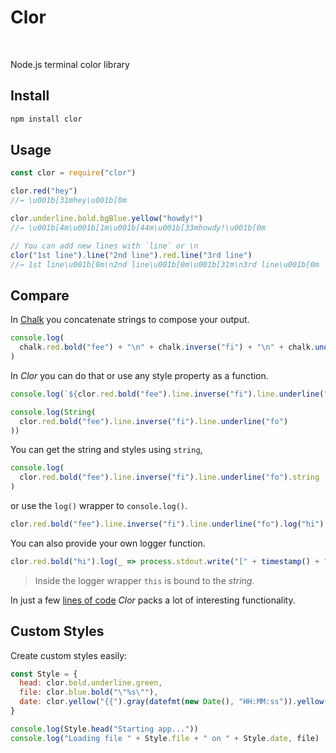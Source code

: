 # Clor

![[](https://www.npmjs.org/package/clor)](https://img.shields.io/npm/v/clor.svg)
![[](https://travis-ci.org/jbucaran/clor)](http://img.shields.io/travis/jbucaran/clor.svg)
![[](https://www.npmjs.org/package/clor)](http://img.shields.io/npm/dm/clor.svg)

Node.js terminal color library

## Install

```sh
npm install clor
```

## Usage

```js
const clor = require("clor")

clor.red("hey")
//→ \u001b[31mhey\u001b[0m

clor.underline.bold.bgBlue.yellow("howdy!")
//→ \u001b[4m\u001b[1m\u001b[44m\u001b[33mhowdy!\u001b[0m

// You can add new lines with `line` or \n
clor("1st line").line("2nd line").red.line("3rd line")
//→ 1st line\u001b[0m\n2nd line\u001b[0m\u001b[31m\n3rd line\u001b[0m
```

## Compare

In [Chalk](https://github.com/sindresorhus/chalk) you concatenate strings to compose your output.

```js
console.log(
  chalk.red.bold("fee") + "\n" + chalk.inverse("fi") + "\n" + chalk.underline("fo")
)
```

In _Clor_ you can do that or use any style property as a function.

```js
console.log(`${clor.red.bold("fee").line.inverse("fi").line.underline("fo")}`)
```

```js
console.log(String(
  clor.red.bold("fee").line.inverse("fi").line.underline("fo")
))
```

You can get the string and styles using `string`,

```js
console.log(
  clor.red.bold("fee").line.inverse("fi").line.underline("fo").string
)
```

or use the `log()` wrapper to `console.log()`.

```js
clor.red.bold("fee").line.inverse("fi").line.underline("fo").log("hi")
```

You can also provide your own logger function.

```js
clor.red.bold("hi").log(_ => process.stdout.write("[" + timestamp() + "] " + this))
```

> Inside the logger wrapper `this` is bound to the _string_.

In just a few [lines of code](https://github.com/jbucaran/clor/blob/master/index.js) _Clor_ packs a lot of interesting functionality.

## Custom Styles

Create custom styles easily:

```js
const Style = {
  head: clor.bold.underline.green,
  file: clor.blue.bold("\"%s\""),
  date: clor.yellow("{{").gray(datefmt(new Date(), "HH:MM:ss")).yellow("}}")
}

console.log(Style.head("Starting app..."))
console.log("Loading file " + Style.file + " on " + Style.date, file)
```

